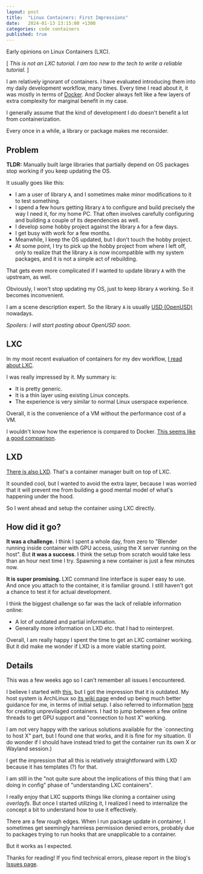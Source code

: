 ```yaml
---
layout: post
title:  "Linux Containers: First Impressions"
date:   2024-01-13 13:15:00 +1300
categories: code containers
published: true
---
```


Early opinions on Linux Containers (LXC).

[ *This is not an LXC tutorial. I am too new to the tech to write a reliable tutorial.* ]

I am relatively ignorant of containers. I have evaluated introducing them into my daily development workflow, many times. Every time I read about it, it was mostly in terms of [Docker][wikipedia-docker]. And Docker always felt like a few layers of extra complexity for marginal benefit in my case.

I generally assume that the kind of development I do doesn't benefit a lot from containerization.

Every once in a while, a library or package makes me reconsider.

## Problem

**TLDR:** Manually built large libraries that partially depend on OS packages stop working if you keep updating the OS.

It usually goes like this:
- I am a user of library `A`, and I sometimes make minor modifications to it to test something.
- I spend a few hours getting library `A` to configure and build precisely the way I need it, for my home PC. That often involves carefully configuring and building a couple of its dependencies as well.
- I develop some hobby project against the library `A` for a few days.
- I get busy with work for a few months.
- Meanwhile, I keep the OS updated, but I don't touch the hobby project.
- At some point, I try to pick up the hobby project from where I left off, only to realize that the library `A` is now incompatible with my system packages, and it is not a simple act of rebuilding.

That gets even more complicated if I wanted to update library `A` with the upstream, as well.

Obviously, I won't stop updating my OS, just to keep library `A` working. So it becomes inconvenient.

I am a scene description expert. So the library `A` is usually [USD (OpenUSD)][usd] nowadays.

*Spoilers: I will start posting about OpenUSD soon.*

## LXC

In my most recent evaluation of containers for my dev workflow, [I read about LXC][wikipedia-lxc].

I was really impressed by it. My summary is:
- It is pretty generic.
- It is a thin layer using existing Linux concepts.
- The experience is very similar to normal Linux userspace experience.

Overall, it is the convenience of a VM without the performance cost of a VM.

I wouldn't know how the experience is compared to Docker. [This seems like a good comparison][lxc-vs-docker].

## LXD

[There is also LXD][wikipedia-lxc-lxd]. That's a container manager built on top of LXC.

It sounded cool, but I wanted to avoid the extra layer, because I was worried that it will prevent me from building a good mental model of what's happening under the hood.

So I went ahead and setup the container using LXC directly.

## How did it go?

**It was a challenge.** I think I spent a whole day, from zero to "Blender running inside container with GPU access, using the X server running on the host". But **it was a success**. I think the setup from scratch would take less than an hour next time I try. Spawning a new container is just a few minutes now.

**It is super promising.** LXC command line interface is super easy to use. And once you attach to the container, it is familiar ground. I still haven't got a chance to test it for actual development.

I think the biggest challenge so far was the lack of reliable information online:
- A lot of outdated and partial information.
- Generally more information on LXD etc. that I had to reinterpret.

Overall, I am really happy I spent the time to get an LXC container working. But it did make me wonder if LXD is a more viable starting point.

## Details

This was a few weeks ago so I can't remember all issues I encountered.

I believe I started with [this][ubuntu-lxc], but I got the impression that it is outdated. My host system is ArchLinux so [its wiki page][archlinux-lxc] ended up being much better guidance for me, in terms of initial setup. I also referred to information [here][linuxcontainers-lxc] for creating unprevilaged containers. I had to jump between a few online threads to get GPU support and "connection to host X" working.

I am not very happy with the various solutions available for the `connecting to host X" part, but I found one that works, and it is fine for my situation. (I do wonder if I should have instead tried to get the container run its own X or Wayland session.)

I get the impression that all this is relatively straightforward with LXD because it has templates (?) for that.

I am still in the "not quite sure about the implications of this thing that I am doing in config" phase of "understanding LXC containers".

I really enjoy that LXC supports things like cloning a container using *overlayfs*. But once I started utilizing it, I realized I need to internalize the concept a bit to understand how to use it effectively.

There are a few rough edges. When I run package update in container, I sometimes get seemingly harmless permission denied errors, probably due to packages trying to run hooks that are unapplicable to a container.

But it works as I expected.

Thanks for reading! If you find technical errors, please report in the blog's [Issues page][report].

[report]: https://github.com/kenanb/kenanb-blog/issues

[wikipedia-docker]: https://en.wikipedia.org/wiki/Docker_(software)
[wikipedia-lxc]: https://en.wikipedia.org/wiki/LXC
[wikipedia-lxc-lxd]: https://en.wikipedia.org/wiki/LXC#LXD
[usd]: https://openusd.org/release/index.html
[lxc-vs-docker]: https://earthly.dev/blog/lxc-vs-docker/
[ubuntu-lxc]: https://ubuntu.com/server/docs/containers-lxc
[archlinux-lxc]: https://wiki.archlinux.org/title/Linux_Containers
[linuxcontainers-lxc]: https://linuxcontainers.org/lxc/getting-started/
